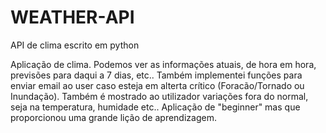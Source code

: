 # WEATHER-API

API de clima escrito em python

Aplicação de clima. Podemos ver as informações atuais, de hora em hora, previsões para daqui a 7 dias, etc.. Também implementei funções para enviar email ao user caso esteja em alterta crítico (Foracão/Tornado ou Inundação). Também é mostrado ao utilizador variações fora do normal, seja na temperatura, humidade etc.. Aplicação de "beginner" mas que proporcionou uma grande lição de aprendizagem.

